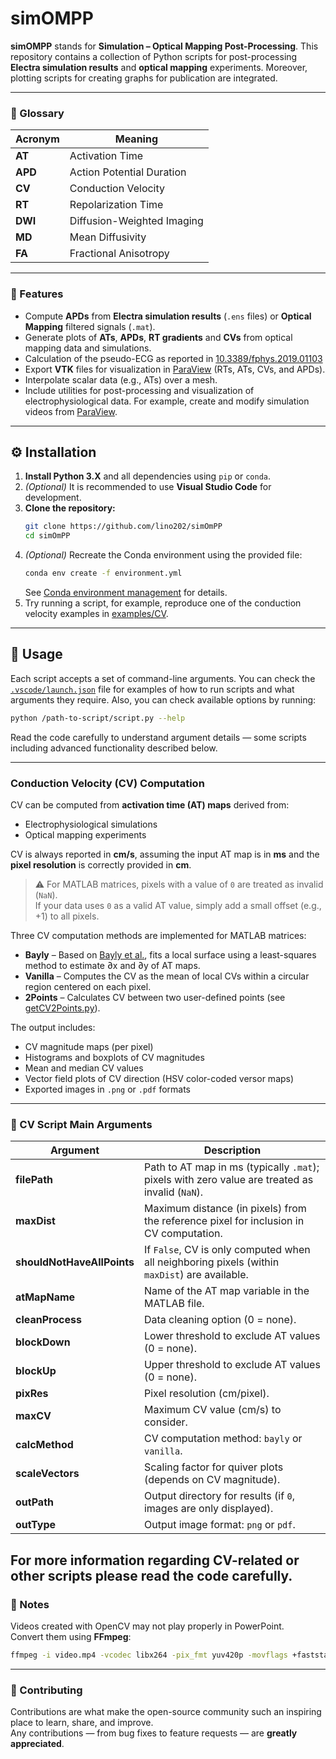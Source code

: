 # simOMPP

**simOMPP** stands for **Simulation – Optical Mapping Post-Processing**. This repository contains a collection of Python scripts for post-processing **Electra simulation results** and **optical mapping** experiments. Moreover, plotting scripts for creating graphs for publication are integrated.

---

### 📖 Glossary

| Acronym | Meaning |
|----------|----------|
| **AT** | Activation Time |
| **APD** | Action Potential Duration |
| **CV** | Conduction Velocity |
| **RT** | Repolarization Time |
| **DWI** | Diffusion-Weighted Imaging |
| **MD** | Mean Diffusivity |
| **FA** | Fractional Anisotropy |

---

### 🚀 Features

- Compute **APDs** from **Electra simulation results** (`.ens` files) or **Optical Mapping** filtered signals (`.mat`).  
- Generate plots of **ATs**, **APDs**, **RT gradients** and **CVs** from optical mapping data and simulations.  
- Calculation of the pseudo-ECG as reported in [10.3389/fphys.2019.01103](https://doi.org/10.3389/fphys.2019.01103)
- Export **VTK** files for visualization in [ParaView](https://www.paraview.org/) (RTs, ATs, CVs, and APDs).  
- Interpolate scalar data (e.g., ATs) over a mesh.  
- Include utilities for post-processing and visualization of electrophysiological data. For example, create and modify simulation videos from [ParaView](https://www.paraview.org/).

---

## ⚙️ Installation

1. **Install Python 3.X** and all dependencies using `pip` or `conda`.  
2. *(Optional)* It is recommended to use **Visual Studio Code** for development.  
3. **Clone the repository:**
   ```sh
   git clone https://github.com/lino202/simOmPP
   cd simOmPP
   ```
4. *(Optional)* Recreate the Conda environment using the provided file:  
   ```sh
   conda env create -f environment.yml
   ```
   See [Conda environment management](https://conda.io/projects/conda/en/latest/user-guide/tasks/manage-environments.html#create-env-file-manually) for details.
5. Try running a script, for example, reproduce one of the conduction velocity examples in [examples/CV](./examples/CV).

---

## 🧮 Usage

Each script accepts a set of command-line arguments. You can check the [`.vscode/launch.json`](.vscode/launch.json) file for examples of how to run scripts and what arguments they require. Also, you can check available options by running:
```sh
python /path-to-script/script.py --help
```
Read the code carefully to understand argument details — some scripts including advanced functionality described below.

---

### Conduction Velocity (CV) Computation

CV can be computed from **activation time (AT) maps** derived from:
- Electrophysiological simulations
- Optical mapping experiments  

CV is always reported in **cm/s**, assuming the input AT map is in **ms** and the **pixel resolution** is correctly provided in **cm**.

> ⚠️ For MATLAB matrices, pixels with a value of `0` are treated as invalid (`NaN`).  
> If your data uses `0` as a valid AT value, simply add a small offset (e.g., +1) to all pixels.

Three CV computation methods are implemented for MATLAB matrices:

- **Bayly** – Based on [Bayly et al.](https://ieeexplore.ieee.org/document/668746), fits a local surface using a least-squares method to estimate ∂x and ∂y of AT maps.  
- **Vanilla** – Computes the CV as the mean of local CVs within a circular region centered on each pixel.  
- **2Points** – Calculates CV between two user-defined points (see [getCV2Points.py](./getCV2Points.py)).

The output includes:
- CV magnitude maps (per pixel)  
- Histograms and boxplots of CV magnitudes  
- Mean and median CV values  
- Vector field plots of CV direction (HSV color-coded versor maps)  
- Exported images in `.png` or `.pdf` formats  

---

### 🧰 CV Script Main Arguments

| Argument | Description |
|-----------|--------------|
| **filePath** | Path to AT map in ms (typically `.mat`); pixels with zero value are treated as invalid (`NaN`). |
| **maxDist** | Maximum distance (in pixels) from the reference pixel for inclusion in CV computation. |
| **shouldNotHaveAllPoints** | If `False`, CV is only computed when all neighboring pixels (within `maxDist`) are available. |
| **atMapName** | Name of the AT map variable in the MATLAB file. |
| **cleanProcess** | Data cleaning option (0 = none). |
| **blockDown** | Lower threshold to exclude AT values (0 = none). |
| **blockUp** | Upper threshold to exclude AT values (0 = none). |
| **pixRes** | Pixel resolution (cm/pixel). |
| **maxCV** | Maximum CV value (cm/s) to consider. |
| **calcMethod** | CV computation method: `bayly` or `vanilla`. |
| **scaleVectors** | Scaling factor for quiver plots (depends on CV magnitude). |
| **outPath** | Output directory for results (if `0`, images are only displayed). |
| **outType** | Output image format: `png` or `pdf`. |


For more information regarding CV-related or other scripts please read the code carefully.
---

### 🎥 Notes

Videos created with OpenCV may not play properly in PowerPoint.  
Convert them using **FFmpeg**:

```sh
ffmpeg -i video.mp4 -vcodec libx264 -pix_fmt yuv420p -movflags +faststart video_ppt.mp4
```

---

### 🤝 Contributing

Contributions are what make the open-source community such an inspiring place to learn, share, and improve.  
Any contributions — from bug fixes to feature requests — are **greatly appreciated**.
